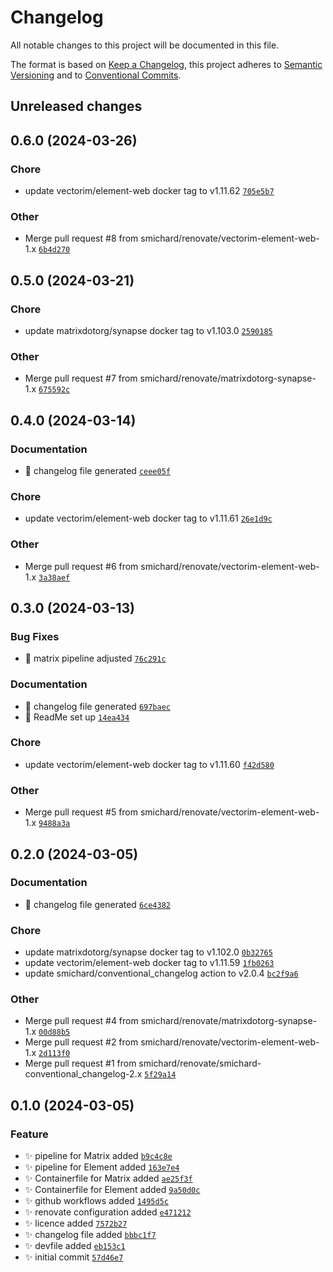 # Changelog

All notable changes to this project will be documented in this file.

The format is based on [Keep a Changelog](https://keepachangelog.com/en/1.0.0/), this project adheres to [Semantic Versioning](https://semver.org/spec/v2.0.0.html) and to [Conventional Commits](https://www.conventionalcommits.org/en/v1.0.0/).

## Unreleased changes

## 0.6.0 (2024-03-26)

### Chore
- update vectorim/element-web docker tag to v1.11.62 [`705e5b7`](https://github.com/smichard/matrix/commit/705e5b7)

### Other
- Merge pull request #8 from smichard/renovate/vectorim-element-web-1.x [`6b4d270`](https://github.com/smichard/matrix/commit/6b4d270)

## 0.5.0 (2024-03-21)

### Chore
- update matrixdotorg/synapse docker tag to v1.103.0 [`2590185`](https://github.com/smichard/matrix/commit/2590185)

### Other
- Merge pull request #7 from smichard/renovate/matrixdotorg-synapse-1.x [`675592c`](https://github.com/smichard/matrix/commit/675592c)

## 0.4.0 (2024-03-14)

### Documentation
- :robot: changelog file generated [`ceee05f`](https://github.com/smichard/matrix/commit/ceee05f)

### Chore
- update vectorim/element-web docker tag to v1.11.61 [`26e1d9c`](https://github.com/smichard/matrix/commit/26e1d9c)

### Other
- Merge pull request #6 from smichard/renovate/vectorim-element-web-1.x [`3a38aef`](https://github.com/smichard/matrix/commit/3a38aef)

## 0.3.0 (2024-03-13)

### Bug Fixes
- :bug: matrix pipeline adjusted [`76c291c`](https://github.com/smichard/matrix/commit/76c291c)

### Documentation
- :robot: changelog file generated [`697baec`](https://github.com/smichard/matrix/commit/697baec)
- :memo: ReadMe set up [`14ea434`](https://github.com/smichard/matrix/commit/14ea434)

### Chore
- update vectorim/element-web docker tag to v1.11.60 [`f42d580`](https://github.com/smichard/matrix/commit/f42d580)

### Other
- Merge pull request #5 from smichard/renovate/vectorim-element-web-1.x [`9488a3a`](https://github.com/smichard/matrix/commit/9488a3a)

## 0.2.0 (2024-03-05)

### Documentation
- :robot: changelog file generated [`6ce4382`](https://github.com/smichard/matrix/commit/6ce4382)

### Chore
- update matrixdotorg/synapse docker tag to v1.102.0 [`0b32765`](https://github.com/smichard/matrix/commit/0b32765)
- update vectorim/element-web docker tag to v1.11.59 [`1fb0263`](https://github.com/smichard/matrix/commit/1fb0263)
- update smichard/conventional_changelog action to v2.0.4 [`bc2f9a6`](https://github.com/smichard/matrix/commit/bc2f9a6)

### Other
- Merge pull request #4 from smichard/renovate/matrixdotorg-synapse-1.x [`00d88b5`](https://github.com/smichard/matrix/commit/00d88b5)
- Merge pull request #2 from smichard/renovate/vectorim-element-web-1.x [`2d113f0`](https://github.com/smichard/matrix/commit/2d113f0)
- Merge pull request #1 from smichard/renovate/smichard-conventional_changelog-2.x [`5f29a14`](https://github.com/smichard/matrix/commit/5f29a14)

## 0.1.0 (2024-03-05)

### Feature
- :sparkles: pipeline for Matrix added [`b9c4c8e`](https://github.com/smichard/matrix/commit/b9c4c8e)
- :sparkles: pipeline for Element added [`163e7e4`](https://github.com/smichard/matrix/commit/163e7e4)
- :sparkles: Containerfile for Matrix added [`ae25f3f`](https://github.com/smichard/matrix/commit/ae25f3f)
- :sparkles: Containerfile for Element added [`9a50d0c`](https://github.com/smichard/matrix/commit/9a50d0c)
- :sparkles: github workflows added [`1495d5c`](https://github.com/smichard/matrix/commit/1495d5c)
- :sparkles: renovate configuration added [`e471212`](https://github.com/smichard/matrix/commit/e471212)
- :sparkles: licence added [`7572b27`](https://github.com/smichard/matrix/commit/7572b27)
- :sparkles: changelog file added [`bbbc1f7`](https://github.com/smichard/matrix/commit/bbbc1f7)
- :sparkles: devfile added [`eb153c1`](https://github.com/smichard/matrix/commit/eb153c1)
- :sparkles: initial commit [`57d46e7`](https://github.com/smichard/matrix/commit/57d46e7)

